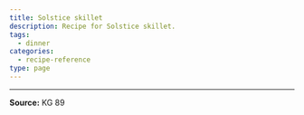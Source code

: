 ```yaml
---
title: Solstice skillet
description: Recipe for Solstice skillet.
tags:
  - dinner
categories:
  - recipe-reference
type: page
---
```


---

**Source:** KG 89